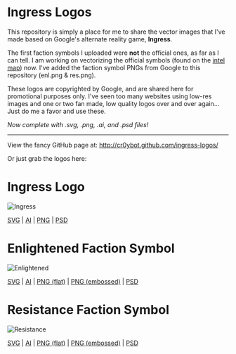 Ingress Logos
=============

This repository is simply a place for me to share the vector images that I've made based on Google's alternate reality game, __Ingress__.

The first faction symbols I uploaded were __not__ the official ones, as far as I can tell. I am working on vectorizing the official symbols (found on the [intel map](http://www.ingress.com/intel)) now. I've added the faction symbol PNGs from Google to this repository (enl.png & res.png).

These logos are copyrighted by Google, and are shared here for promotional purposes only. I've seen too many websites using low-res images and one or two fan made, low quality logos over and over again... Just do me a favor and use these.

_Now complete with .svg, .png, .ai, and .psd files!_

* * *

View the fancy GitHub page at: http://cr0ybot.github.com/ingress-logos/

Or just grab the logos here:

# Ingress Logo
![Ingress](http://cr0ybot.github.com/ingress-logos/ingress.svg)

[SVG](http://cr0ybot.github.com/ingress-logos/ingress.svg) | [AI](http://cr0ybot.github.com/ingress-logos/ingress.ai) | [PNG](http://cr0ybot.github.com/ingress-logos/ingress.png) | [PSD](http://cr0ybot.github.com/ingress-logos/ingress.psd)

# Enlightened Faction Symbol
![Enlightened](http://cr0ybot.github.com/ingress-logos/ingress_enlightened.svg)

[SVG](http://cr0ybot.github.com/ingress-logos/ingress_enlightened.svg) | [AI](http://cr0ybot.github.com/ingress-logos/ingress_enlightened.ai) | [PNG (flat)](http://cr0ybot.github.com/ingress-logos/ingress_enlightened.png) | [PNG (embossed)](http://cr0ybot.github.com/ingress-logos/ingress_enlightened_embossed.png) | [PSD](http://cr0ybot.github.com/ingress-logos/ingress_enlightened.psd)

# Resistance Faction Symbol
![Resistance](http://cr0ybot.github.com/ingress-logos/ingress_resistance.svg)

[SVG](http://cr0ybot.github.com/ingress-logos/ingress_resistance.svg) | [AI](http://cr0ybot.github.com/ingress-logos/ingress_resistance.ai) | [PNG (flat)](http://cr0ybot.github.com/ingress-logos/ingress_resistance.png) | [PNG (embossed)](http://cr0ybot.github.com/ingress-logos/ingress_resistance_embossed.png) | [PSD](http://cr0ybot.github.com/ingress-logos/ingress_resistance.psd)